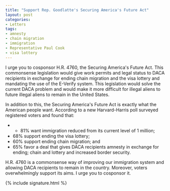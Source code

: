 ```yaml
---
title: "Support Rep. Goodlatte's Securing America's Future Act"
layout: post
categories:
- Letters
tags:
- amnesty
- chain migration
- immigration
- Representative Paul Cook
- visa lottery
---
```


I urge you to cosponsor H.R. 4760, the Securing America's Future Act. This commonsense legislation would give work permits and legal status to DACA recipients in exchange for ending chain migration and the visa lottery and mandating the use of the E-Verify system. This legislation would solve the current DACA problem and would make it more difficult for illegal aliens to future illegal aliens to remain in the United States.

In addition to this, the Securing America's Future Act is exactly what the American people want. According to a new Harvard-Harris poll surveyed registered voters and found that:

- - 81% want immigration reduced from its current level of 1 million;
- 68% support ending the visa lottery;
- 60% support ending chain migration; and
- 65% favor a deal that gives DACA recipients amnesty in exchange for ending; chain and lottery and increased border security.

H.R. 4760 is a commonsense way of improving our immigration system and allowing DACA recipients to remain in the country. Moreover, voters overwhelmingly support its aims. I urge you to cosponsor it.

{% include signature.html %}
